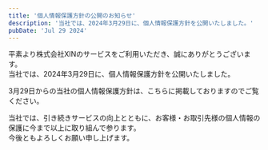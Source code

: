 ```yaml
---
title: '個人情報保護方針の公開のお知らせ'
description: '当社では、2024年3月29日に、個人情報保護方針を公開いたしました。'
pubDate: 'Jul 29 2024'
---
```


平素より株式会社XINのサービスをご利用いただき、誠にありがとうございます。  
当社では、2024年3月29日に、個人情報保護方針を公開いたしました。  
  
3月29日からの当社の個人情報保護方針は、こちらに掲載しておりますのでご覧ください。  
  
当社では、引き続きサービスの向上とともに、お客様・お取引先様の個人情報の保護に今まで以上に取り組んで参ります。  
今後ともよろしくお願い申し上げます。